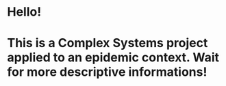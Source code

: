 # Hello!
# This is a Complex Systems project applied to an epidemic context. Wait for more descriptive informations!
